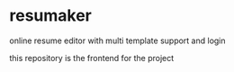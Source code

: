 # resumaker
online resume editor with multi template support and login

this repository is the frontend for the project
